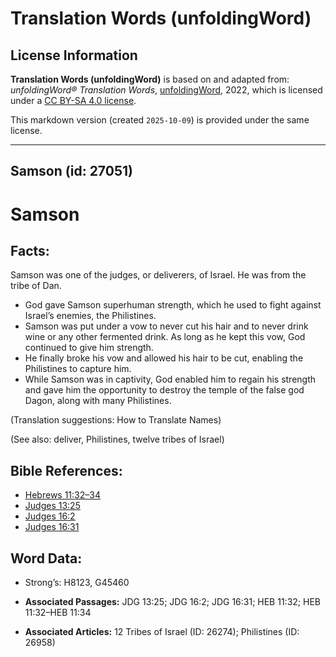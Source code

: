 # Translation Words (unfoldingWord)

## License Information

**Translation Words (unfoldingWord)** is based on and adapted from: _unfoldingWord® Translation Words_, [unfoldingWord](https://unfoldingword.org/utw), 2022, which is licensed under a [CC BY-SA 4.0 license](https://creativecommons.org/licenses/by-sa/4.0/legalcode.en).

This markdown version (created `2025-10-09`) is provided under the same license.



--------------------------------

## Samson (id: 27051)

Samson
======

Facts:
------

Samson was one of the judges, or deliverers, of Israel. He was from the tribe of Dan.

* God gave Samson superhuman strength, which he used to fight against Israel’s enemies, the Philistines.
* Samson was put under a vow to never cut his hair and to never drink wine or any other fermented drink. As long as he kept this vow, God continued to give him strength.
* He finally broke his vow and allowed his hair to be cut, enabling the Philistines to capture him.
* While Samson was in captivity, God enabled him to regain his strength and gave him the opportunity to destroy the temple of the false god Dagon, along with many Philistines.

(Translation suggestions: How to Translate Names)

(See also: deliver, Philistines, twelve tribes of Israel)

Bible References:
-----------------

* [Hebrews 11:32–34](https://ref.ly/Heb11:32-Heb11:34)
* [Judges 13:25](https://ref.ly/Judg13:25)
* [Judges 16:2](https://ref.ly/Judg16:2)
* [Judges 16:31](https://ref.ly/Judg16:31)

Word Data:
----------

* Strong’s: H8123, G45460

* **Associated Passages:** JDG 13:25; JDG 16:2; JDG 16:31; HEB 11:32; HEB 11:32–HEB 11:34
* **Associated Articles:** 12 Tribes of Israel (ID: 26274); Philistines (ID: 26958)


